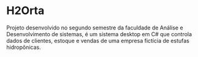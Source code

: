 # H2Orta
Projeto desenvolvido no segundo semestre da faculdade de Análise e Desenvolvimento de sistemas, é um sistema desktop em C# que controla dados de clientes, estoque e vendas de uma empresa fictícia de estufas hidropônicas.
